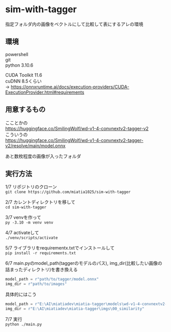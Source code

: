# sim-with-tagger  
指定フォルダ内の画像をベクトルにして比較して表にするアレの環境  
  
## 環境  
powershell  
git  
python 3.10.6  

CUDA Toolkit 11.6  
cuDNN 8.5くらい  
-> https://onnxruntime.ai/docs/execution-providers/CUDA-ExecutionProvider.html#requirements  

## 用意するもの  
こことかの  
https://huggingface.co/SmilingWolf/wd-v1-4-convnextv2-tagger-v2  
こういうの  
https://huggingface.co/SmilingWolf/wd-v1-4-convnextv2-tagger-v2/resolve/main/model.onnx  

あと数枚程度の画像が入ったフォルダ  

## 実行方法  
1/7 リポジトリのクローン  
`git clone https://github.com/miatia1025/sim-with-tagger`  
  
2/7 カレントディレクトリを移して  
`cd sim-with-tagger`  
  
3/7 venvを作って  
`py -3.10 -m venv venv`
  
4/7 activateして  
`./venv/scripts/activate`  
  
5/7 ライブラリをrequirementx.txtでインストールして  
`pip install -r requirements.txt`  

6/7 main.pyのmodel_path(taggerのモデルのパス), img_dir(比較したい画像の詰まったディレクトリ)を書き換える  
```py
model_path = r"path/to/tagger/model.onnx"
img_dir = r"path/to/images"
```  
具体的にはこう  
```py
model_path = r"E:\AI\miatiadev\miatia-tagger\models\wd-v1-4-convnextv2-tagger-v2\model.onnx"
img_dir = r"E:\AI\miatiadev\miatia-tagger\imgs\00_similarity"
```  

7/7 実行  
`python ./main.py`
